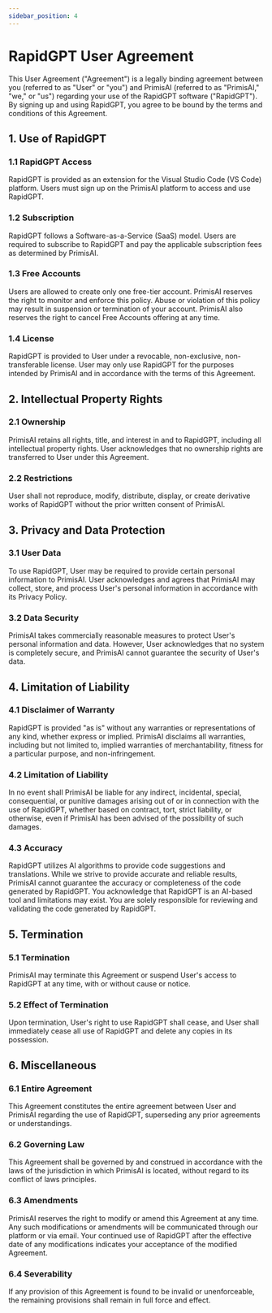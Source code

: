 ```yaml
---
sidebar_position: 4
---
```


# RapidGPT User Agreement

This User Agreement ("Agreement") is a legally binding agreement between you (referred to as "User" or "you") and PrimisAI (referred to as "PrimisAI," "we," or "us") regarding your use of the RapidGPT software ("RapidGPT"). By signing up and using RapidGPT, you agree to be bound by the terms and conditions of this Agreement.

## 1. Use of RapidGPT

### 1.1 RapidGPT Access

RapidGPT is provided as an extension for the Visual Studio Code (VS Code) platform. Users must sign up on the PrimisAI platform to access and use RapidGPT.

### 1.2 Subscription

RapidGPT follows a Software-as-a-Service (SaaS) model. Users are required to subscribe to RapidGPT and pay the applicable subscription fees as determined by PrimisAI.

### 1.3 Free Accounts

Users are allowed to create only one free-tier account. PrimisAI reserves the right to monitor and enforce this policy. Abuse or violation of this policy may result in suspension or termination of your account. PrimisAI also reserves the right to cancel Free Accounts offering at any time.

### 1.4 License

RapidGPT is provided to User under a revocable, non-exclusive, non-transferable license. User may only use RapidGPT for the purposes intended by PrimisAI and in accordance with the terms of this Agreement.

## 2. Intellectual Property Rights

### 2.1 Ownership

PrimisAI retains all rights, title, and interest in and to RapidGPT, including all intellectual property rights. User acknowledges that no ownership rights are transferred to User under this Agreement.

### 2.2 Restrictions

User shall not reproduce, modify, distribute, display, or create derivative works of RapidGPT without the prior written consent of PrimisAI.

## 3. Privacy and Data Protection

### 3.1 User Data

To use RapidGPT, User may be required to provide certain personal information to PrimisAI. User acknowledges and agrees that PrimisAI may collect, store, and process User's personal information in accordance with its Privacy Policy.

### 3.2 Data Security

PrimisAI takes commercially reasonable measures to protect User's personal information and data. However, User acknowledges that no system is completely secure, and PrimisAI cannot guarantee the security of User's data.

## 4. Limitation of Liability

### 4.1 Disclaimer of Warranty

RapidGPT is provided "as is" without any warranties or representations of any kind, whether express or implied. PrimisAI disclaims all warranties, including but not limited to, implied warranties of merchantability, fitness for a particular purpose, and non-infringement.

### 4.2 Limitation of Liability

In no event shall PrimisAI be liable for any indirect, incidental, special, consequential, or punitive damages arising out of or in connection with the use of RapidGPT, whether based on contract, tort, strict liability, or otherwise, even if PrimisAI has been advised of the possibility of such damages.

### 4.3 Accuracy

RapidGPT utilizes AI algorithms to provide code suggestions and translations. While we strive to provide accurate and reliable results, PrimisAI cannot guarantee the accuracy or completeness of the code generated by RapidGPT. You acknowledge that RapidGPT is an AI-based tool and limitations may exist. You are solely responsible for reviewing and validating the code generated by RapidGPT.

## 5. Termination

### 5.1 Termination

PrimisAI may terminate this Agreement or suspend User's access to RapidGPT at any time, with or without cause or notice.

### 5.2 Effect of Termination

Upon termination, User's right to use RapidGPT shall cease, and User shall immediately cease all use of RapidGPT and delete any copies in its possession.

## 6. Miscellaneous

### 6.1 Entire Agreement

This Agreement constitutes the entire agreement between User and PrimisAI regarding the use of RapidGPT, superseding any prior agreements or understandings.

### 6.2 Governing Law

This Agreement shall be governed by and construed in accordance with the laws of the jurisdiction in which PrimisAI is located, without regard to its conflict of laws principles.

### 6.3 Amendments

PrimisAI reserves the right to modify or amend this Agreement at any time. Any such modifications or amendments will be communicated through our platform or via email. Your continued use of RapidGPT after the effective date of any modifications indicates your acceptance of the modified Agreement.

### 6.4 Severability

If any provision of this Agreement is found to be invalid or unenforceable, the remaining provisions shall remain in full force and effect.
